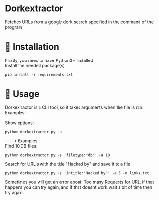 # Dorkextractor
 Fetches URLs from a google dork search specified in the command of the program

# 💾 Installation
 Firstly, you need to have Python3+ installed
 <br />
 Install the needed package(s)
 ```
 pip install -r requirements.txt
```

# 📌 Usage
 Dorkextractor is a CLI tool, so it takes arguments when the file is ran.<br />
 Examples:<br />
 <br />
 Show options:
 ```
 python dorkextractor.py -h
 ```
 
 ---> Examples:<br />
 Find 10 DB files:
```
python dorkextractor.py -s 'filetype:"db"' -a 10
```

Search for URL's with the title "Hacked by" and save it to a file
```
python dorkextractor.py -s 'intitle:"Hacked by"' -a 5 -o links.txt
```
Sometimes you will get an error about: Too many Requests for URL, if that happens you can try again, and if that doesnt work wait a bit of time then try again.
